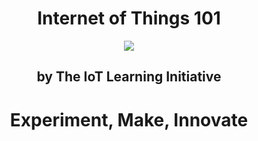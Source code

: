 <h1><center><b>Internet of Things 101</b></center></h1>

<center><img src="http://www.ti.com/lsds/media/images/wireless_connectivity/50BillionThings.png"></center>

<h2><center><b>by The IoT Learning Initiative</b></center></h2>

<center><h1><b>Experiment, Make, Innovate</b></h1></center>
